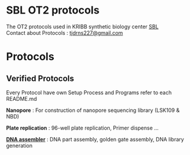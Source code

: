 # SBL OT2 protocols

The OT2 protocols used in KRIBB synthetic biology center [SBL](https://oak.kribb.re.kr/handle/201005/19496/tab-browse?sort_by=2&order=DESC)  
Contact about Protocols : <tjdrns227@gmail.com>

# Protocols  

## Verified Protocols

Every Protocol have own Setup Process and Programs refer to each README.md


**Nanopore** : For construction of nanopore sequencing library (LSK109 & NBD)

**Plate replication** : 96-well plate replication, Primer dispense ...

[**DNA assembler**](https://github.com/Lelp27/DNAssembler) : DNA part assembly, golden gate assembly, DNA library generation
